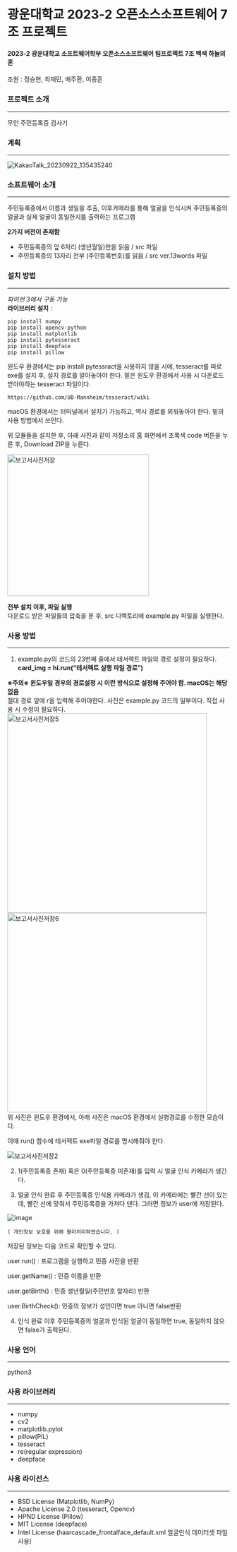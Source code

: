 # 광운대학교 2023-2 오픈소스소프트웨어 7조 프로젝트
#### 2023-2 광운대학교 소프트웨어학부 오픈소스소프트웨어 팀프로젝트 7조 백색 하늘의 혼
조원 : 정승현, 최재민, 배주환, 이종훈

### 프로젝트 소개
-----
무인 주민등록증 검사기

### 계획
-----
![KakaoTalk_20230922_135435240](https://github.com/game-addicted-man/2023KWUOSS7/assets/107955161/6b5c6c12-f346-46f6-ac05-90d049ae7000)

### 소프트웨어 소개
-----
 주민등록증에서 이름과 생일을 추출, 이후카메라를 통해 얼굴을 인식시켜 주민등록증의 얼굴과 실제 얼굴이 동일한지를 출력하는 프로그램
   
**2가지 버전이 존재함**
* 주민등록증의 앞 6자리 (생년월일)만을 읽음 / src 파일
* 주민등록증의 13자리 전부 (주민등록번호)를 읽음 / src ver.13words 파일


### 설치 방법
------

*파이썬 3에서 구동 가능*  
**라이브러리 설치** :
```
pip install numpy
pip install opencv-python
pip install matplotlib
pip install pytesseract
pip install deepface
pip install pillow
```
윈도우 환경에서는 pip install pytessract을 사용하지 않을 시에, tesseract를 따로 exe를 설치 후, 설치 경로를 알아놓아야 한다. 밑은 윈도우 환경에서 사용 시 다운로드 받아야하는 tesseract 파일이다.
```
https://github.com/UB-Mannheim/tesseract/wiki
```  
macOS 환경에서는 터미널에서 설치가 가능하고, 역시 경로를 외워놓아야 한다. 밑의 사용 방법에서 쓰인다.

위 모듈들을 설치한 후, 아래 사진과 같이 저장소의 홈 화면에서 초록색 code 버튼을 누른 후, Download ZIP을 누른다.    


<img width="321" alt="보고서사진저장" src="https://github.com/game-addicted-man/2023KWUOSS7/assets/107955161/921d0fb1-fa67-4421-8699-794484c838d4">  


**전부 설치 이후, 파일 실행**   
다운로드 받은 파일들의 압축을 푼 후, src 디렉토리에 example.py 파일을 실행한다.
  
 


### 사용 방법
-----
1. example.py의 코드의 23번째 줄에서 테서렉트 파일의 경로 설정이 필요하다. **card_img = hi.run(“테서렉트 실행 파일 경로”)** 

**※주의※ 윈도우일 경우의 경로설정 시 이런 방식으로 설정해 주어야 함. macOS는 해당없음**  
절대 경로 앞에 r을 입력해 주어야한다.  사진은 example.py 코드의 일부이다. 직접 사용 시 수정이 필요하다.  
<img width="452" alt="보고서사진저장5" src="https://github.com/game-addicted-man/2023KWUOSS7/assets/107955161/6557d837-f7b4-4c5b-af27-43f4db843b00">
<img width="452" alt="보고서사진저장6" src="https://github.com/game-addicted-man/2023KWUOSS7/assets/107955161/8c2c3a9d-7532-4a9d-9e9a-f5e0e3f31978">  
위 사진은 윈도우 환경에서, 아래 사진은 macOS 환경에서 실행경로를 수정한 모습이다.

이때 run() 함수에 테서렉트 exe파일 경로를 명시해줘야 한다.

![보고서사진저장2](https://github.com/game-addicted-man/2023KWUOSS7/assets/107955161/430205da-c049-44f1-b5f9-e728a51e74a6)

2. 1(주민등록증 존재) 혹은 0(주민등록증 미존재)를 입력 시 얼굴 인식 카메라가 생긴다.

3. 얼굴 인식 완료 후 주민등록증 인식용 카메라가 생김, 이 카메라에는 빨간 선이 있는데, 빨간 선에 맞춰서 주민등록증을 가져다 댄다. 그러면 정보가 user에 저장된다.

![image](https://github.com/user-attachments/assets/7f598b79-4132-4e21-ab51-5576e00d03f2)

    ( 개인정보 보호를 위해 블러처리하였습니다. )



저장된 정보는 다음 코드로 확인할 수 있다.

user.run()	 : 프로그램을 실행하고 민증 사진을 반환

user.getName()	 : 민증 이름을 반환

user.getBirth()	 : 민증 생년월일(주민번호 앞자리) 반환

user.BirthCheck(): 민증의 정보가 성인이면 true 아니면 false반환 


4. 인식 완료 이후 주민등록증의 얼굴과 인식된 얼굴이 동일하면 true, 동일하지 않으면 false가 출력된다. 
 

### 사용 언어
-----
python3

### 사용 라이브러리
-----
* numpy
* cv2
* matplotlib.pylot
* pillow(PIL)
* tesseract
* re(regular expression)
* deepface

### 사용 라이선스
-----
* BSD License (Matplotlib, NumPy)
* Apache License 2.0 (tesseract, Opencv)
* HPND License (Pillow)
* MIT License (deepface)
* Intel License (haarcascade_frontalface_default.xml 얼굴인식 데이터셋 파일 사용)
  
